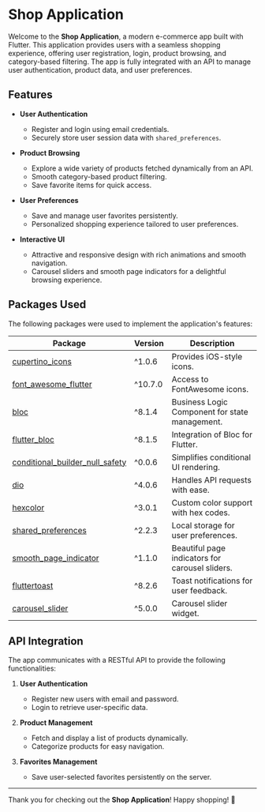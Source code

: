 # Shop Application

Welcome to the **Shop Application**, a modern e-commerce app built with Flutter. This application provides users with a seamless shopping experience, offering user registration, login, product browsing, and category-based filtering. The app is fully integrated with an API to manage user authentication, product data, and user preferences.

## Features

- **User Authentication**
  - Register and login using email credentials.
  - Securely store user session data with `shared_preferences`.

- **Product Browsing**
  - Explore a wide variety of products fetched dynamically from an API.
  - Smooth category-based product filtering.
  - Save favorite items for quick access.

- **User Preferences**
  - Save and manage user favorites persistently.
  - Personalized shopping experience tailored to user preferences.

- **Interactive UI**
  - Attractive and responsive design with rich animations and smooth navigation.
  - Carousel sliders and smooth page indicators for a delightful browsing experience.

## Packages Used

The following packages were used to implement the application's features:

| Package | Version | Description |
|---------|---------|-------------|
| [cupertino_icons](https://pub.dev/packages/cupertino_icons) | ^1.0.6 | Provides iOS-style icons. |
| [font_awesome_flutter](https://pub.dev/packages/font_awesome_flutter) | ^10.7.0 | Access to FontAwesome icons. |
| [bloc](https://pub.dev/packages/bloc) | ^8.1.4 | Business Logic Component for state management. |
| [flutter_bloc](https://pub.dev/packages/flutter_bloc) | ^8.1.5 | Integration of Bloc for Flutter. |
| [conditional_builder_null_safety](https://pub.dev/packages/conditional_builder_null_safety) | ^0.0.6 | Simplifies conditional UI rendering. |
| [dio](https://pub.dev/packages/dio) | ^4.0.6 | Handles API requests with ease. |
| [hexcolor](https://pub.dev/packages/hexcolor) | ^3.0.1 | Custom color support with hex codes. |
| [shared_preferences](https://pub.dev/packages/shared_preferences) | ^2.2.3 | Local storage for user preferences. |
| [smooth_page_indicator](https://pub.dev/packages/smooth_page_indicator) | ^1.1.0 | Beautiful page indicators for carousel sliders. |
| [fluttertoast](https://pub.dev/packages/fluttertoast) | ^8.2.6 | Toast notifications for user feedback. |
| [carousel_slider](https://pub.dev/packages/carousel_slider) | ^5.0.0 | Carousel slider widget. |

## API Integration

The app communicates with a RESTful API to provide the following functionalities:

1. **User Authentication**
   - Register new users with email and password.
   - Login to retrieve user-specific data.

2. **Product Management**
   - Fetch and display a list of products dynamically.
   - Categorize products for easy navigation.

3. **Favorites Management**
   - Save user-selected favorites persistently on the server.

---

Thank you for checking out the **Shop Application**! Happy shopping! 🎉
